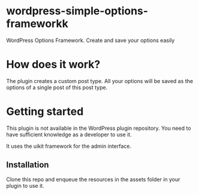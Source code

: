 # wordpress-simple-options-frameworkk

WordPress Options Framework. Create and save your options easily

# How does it work?

The plugin creates a custom post type. All your options will be saved
as the options of a single post of this post type.

# Getting started

This plugin is not available in the WordPress plugin repository. You need to
have sufficient knowledge as a developer to use it.

It uses the uikit framework for the admin interface.

## Installation

Clone this repo and enqueue the resources in the assets folder in your plugin to use it.